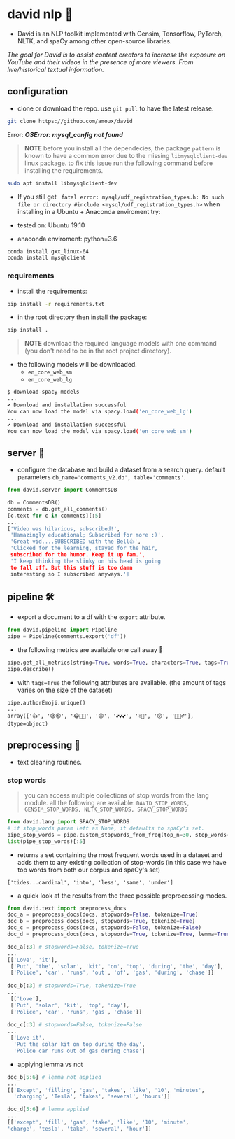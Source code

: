 # david nlp 💬

* David is an NLP toolkit implemented with Gensim, Tensorflow, PyTorch, NLTK, and spaCy among other open-source libraries.

*The goal for David is to assist content creators to increase the exposure on YouTube and their videos in the presence of more viewers. From live/historical textual information.*

## configuration

* clone or download the repo. use `git pull` to have the latest release.

```bash
git clone https://github.com/amoux/david
```

Error: ***OSError: mysql_config not found***

> **NOTE** before you install all the dependecies, the package `pattern` is known to have a common error due to the missing `libmysqlclient-dev` linux package. to fix this issue run the following command before installing the requirements.

```bash
sudo apt install libmysqlclient-dev
```

* If you still get ` fatal error: mysql/udf_registration_types.h: No such file or directory #include <mysql/udf_registration_types.h>` when installing in a Ubuntu + Anaconda enviroment try:

 * tested on: Ubuntu 19.10
 * anaconda enviroment: python=3.6

```bash
conda install gxx_linux-64
conda install mysqlclient
```

### requirements

* install the requirements:

```bash
pip install -r requirements.txt
```

* in the root directory then install the package:

```bash
pip install .
```

> **NOTE** download the required language models with one command (you don't need to be in the root project directory).

* the following models will be downloaded.
  * `en_core_web_sm`
  * `en_core_web_lg`

```bash
$ download-spacy-models
...
✔ Download and installation successful
You can now load the model via spacy.load('en_core_web_lg')
...
✔ Download and installation successful
You can now load the model via spacy.load('en_core_web_sm')
```

## server 📡

* configure the database and build a dataset from a search query. default parameters `db_name='comments_v2.db', table='comments'`.

```python
from david.server import CommentsDB

db = CommentsDB()
comments = db.get_all_comments()
[c.text for c in comments][:5]
...
['Video was hilarious, subscribed!',
 'Hamazingly educational; Subscribed for more :)',
 'Great vid....SUBSCRIBED with the Bell👍',
 'Clicked for the learning, stayed for the hair,
 subscribed for the humor. Keep it up fam.',
 'I keep thinking the slinky on his head is going
 to fall off. But this stuff is too damn
 interesting so I subscribed anyways.']
 ```

## pipeline 🛠

* export a document to a df with the `export` attribute.

```python
from david.pipeline import Pipeline
pipe = Pipeline(comments.export('df'))
```

* the following metrics are available one call away 🤖

```python
pipe.get_all_metrics(string=True, words=True, characters=True, tags=True)
pipe.describe()
```

* with `tags=True` the following attributes are available. (the amount of tags varies on the size of the dataset)

```ipython
pipe.authorEmoji.unique()
...
array(['👍', '😍😍', '😂💙👄', '😊', '💕💕💕', '✌🏾', '😙', '🤔🤷♂'],
dtype=object)
```

## preprocessing 🔬

* text cleaning routines.

### stop words

> you can access multiple collections of stop words from the lang module. all the following are available: `DAVID_STOP_WORDS, GENSIM_STOP_WORDS, NLTK_STOP_WORDS, SPACY_STOP_WORDS`

```python
from david.lang import SPACY_STOP_WORDS
# if stop_words param left as None, it defaults to spaCy's set.
pipe_stop_words = pipe.custom_stopwords_from_freq(top_n=30, stop_words=SPACY_STOP_WORDS)
list(pipe_stop_words)[:5]
```

* returns a set containing the most frequent words used in a dataset and adds them to any existing collection of stop-words (in this case we have top words from both our corpus and spaCy's set)

```ipython
['tides...cardinal', 'into', 'less', 'same', 'under']
```

* a quick look at the results from the three possible preprocessing modes.

```python
from david.text import preprocess_docs
doc_a = preprocess_docs(docs, stopwords=False, tokenize=True)
doc_b = preprocess_docs(docs, stopwords=True, tokenize=True)
doc_c = preprocess_docs(docs, stopwords=False, tokenize=False)
doc_d = preprocess_docs(docs, stopwords=True, tokenize=True, lemma=True)
```

```python
doc_a[:3] # stopwords=False, tokenize=True 
...
[['Love', 'it'],
 ['Put', 'the', 'solar', 'kit', 'on', 'top', 'during', 'the', 'day'],
 ['Police', 'car', 'runs', 'out', 'of', 'gas', 'during', 'chase']]
 
doc_b[:3] # stopwords=True, tokenize=True
...
 [['Love'],
 ['Put', 'solar', 'kit', 'top', 'day'],
 ['Police', 'car', 'runs', 'gas', 'chase']]
 
doc_c[:3] # stopwords=False, tokenize=False
...
 ['Love it',
  'Put the solar kit on top during the day',
  'Police car runs out of gas during chase']
```

* applying lemma vs not

```python
doc_b[5:6] # lemma not applied
...
[['Except', 'filling', 'gas', 'takes', 'like', '10', 'minutes',
  'charging', 'Tesla', 'takes', 'several', 'hours']]

doc_d[5:6] # lemma applied
...
[['except', 'fill', 'gas', 'take', 'like', '10', 'minute',
'charge', 'tesla', 'take', 'several', 'hour']]
```
